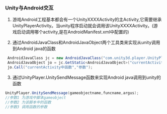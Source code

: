 ### Unity与Android交互

1. 游戏Android工程基本都会有一个UnityXXXXActivity的主Activity,它需要继承UnityPlayerActivity。当unity程序启动就会调用该UnityXXXXActivity。(游戏启动调用哪个activity,是在AndroidManifest.xml中配置的)

2. 通过AndroidJavaClass和AndroidJavaObject两个工具类来实现从unity调用到Android java的函数
```c#
 AndroidJavaClass jc = new AndroidJavaClass("com.unity3d.player.UnityPlayer");
 AndroidJavaObject jo = jc.GetStatic<AndroidJavaObject>("currentActivity");
 jo.Call("currentActivity中函数","参数");
```

3. 通过UnityPlayer.UnitySendMessage函数来实现Android java调用到unity的函数
```java
UnityPlayer.UnitySendMessage(gameobjectname,funcname,argus);
//参数1 为游戏中脚本gameobject
//参数2 为该脚本中的函数
//参数3 调用函数的参数
```
